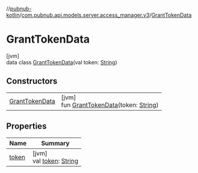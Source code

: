 //[pubnub-kotlin](../../../index.md)/[com.pubnub.api.models.server.access_manager.v3](../index.md)/[GrantTokenData](index.md)

# GrantTokenData

[jvm]\
data class [GrantTokenData](index.md)(val token: [String](https://kotlinlang.org/api/latest/jvm/stdlib/kotlin/-string/index.html))

## Constructors

| | |
|---|---|
| [GrantTokenData](-grant-token-data.md) | [jvm]<br>fun [GrantTokenData](-grant-token-data.md)(token: [String](https://kotlinlang.org/api/latest/jvm/stdlib/kotlin/-string/index.html)) |

## Properties

| Name | Summary |
|---|---|
| [token](token.md) | [jvm]<br>val [token](token.md): [String](https://kotlinlang.org/api/latest/jvm/stdlib/kotlin/-string/index.html) |
